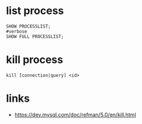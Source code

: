 # list process

    SHOW PROCESSLIST;
    #verbose
    SHOW FULL PROCESSLIST;

# kill process

    kill [connection|query] <id>

# links

* https://dev.mysql.com/doc/refman/5.0/en/kill.html

